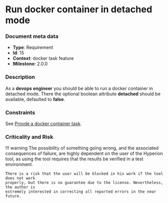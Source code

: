 # Run docker container in detached mode

### Document meta data
 - **Type**: Requirement
 - **Id**: 15
 - **Context**: docker task feature
 - **Milestone**: 2.0.0

### Description

As a **devops engineer** you should be able to run a docker container in detached mode.
There the optional boolean attribute **detached** should be available, defaulted to **false**.

   
### Constraints

See [Provde a docker container task](req-provide%20a%20docker%20container%20task.md).

### Criticality and Risk

!!! warning
    The possibility of something going wrong, and the associated consequences of failure,
    are highly dependent on the user of the Hyperion tool, as using the tool requires that
    the results be verified in a test environment.

    There is a risk that the user will be blocked in his work if the tool does not work
    properly, but there is no guarantee due to the license. Nevertheless, the author is
    extremely interested in correcting all reported errors in the near future.
